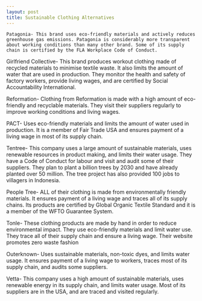 ```yaml
---
layout: post
title: Sustainable Clothing Alternatives
---
```


    Patagonia- This brand uses eco-friendly materials and actively reduces greenhouse gas emissions. Patagonia is considerably more transparent about working conditions than many other brand. Some of its supply chain is certified by the FLA Workplace Code of Conduct. 

Girlfriend Collective- This brand produces workout clothing made of recycled materials to minimise textile waste. It also limits the amount of water that are used in production. They monitor the health and safety of factory workers, provide living wages, and are certified by Social Accountability International. 

Reformation- Clothing from Reformation is made with a high amount of eco-friendly and recyclable materials. They visit their suppliers regularly to improve working conditions and living wages. 

PACT- Uses eco-friendly materials and limits the amount of water used in production. It is a member of Fair Trade USA and ensures payment of a living wage in most of its supply chain. 

Tentree- This company uses a large amount of sustainable materials, uses renewable resources in product making, and limits their water usage. They have a Code of Conduct for labour and visit and audit some of their suppliers. They plan to plant a billion trees by 2030 and have already planted over 50 million. The tree project has also provided 100 jobs to villagers in Indonesia. 

People Tree- ALL of their clothing is made from environmentally friendly materials. It ensures payment of a living wage and traces all of its supply chains. Its products are certified by Global Organic Textile Standard and it is a member of the WFTO Guarantee System. 

Tonle- These clothing products are made by hand in order to reduce environmental impact. They use eco-friendly materials and limit water use. They trace all of their supply chain and ensure a living wage. Their website promotes zero waste fashion 

Outerknown- Uses sustainable materials, non-toxic dyes, and limits water usage. It ensures payment of a living wage to workers, traces most of its supply chain, and audits some suppliers. 

Vetta- This company uses a high amount of sustainable materials, uses renewable energy in its supply chain, and limits water usage. Most of its suppliers are in the USA, and are traced and visited regularly. 

    
  
    
